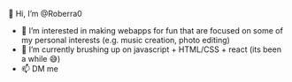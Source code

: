 👋 Hi, I’m @Roberra0
- 👀 I’m interested in making webapps for fun that are focused on some of my personal interests (e.g. music creation, photo editing)
- 🌱 I’m currently brushing up on javascript + HTML/CSS + react (its been a while 😅)
- 📫 DM me

<!---
Roberra0/Roberra0 is a ✨ special ✨ repository because its `README.md` (this file) appears on your GitHub profile.
You can click the Preview link to take a look at your changes.
--->
